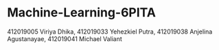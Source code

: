 # Machine-Learning-6PITA
412019005 Viriya Dhika, 412019033 Yehezkiel Putra, 412019038 Anjelina Agustanayae, 412019041 Michael Valiant
